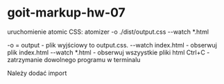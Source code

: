 # goit-markup-hw-07

uruchomienie atomic CSS:
atomizer -o ./dist/output.css --watch *.html 

-o = output - plik wyjściowy to output.css.
--watch index.html - obserwuj plik index.html
--watch *.html - obserwuj wszyystkie pliki html
Ctrl+C - zatrzymanie dowolnego programu w terminalu

Należy dodać import     <link rel="stylesheet" href="./css/new_style.css">
